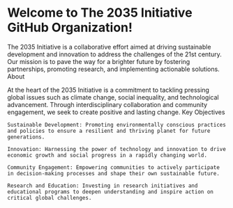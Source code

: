 # Welcome to The 2035 Initiative GitHub Organization!

The 2035 Initiative is a collaborative effort aimed at driving sustainable development and innovation to address the challenges of the 21st century. Our mission is to pave the way for a brighter future by fostering partnerships, promoting research, and implementing actionable solutions.
About

At the heart of the 2035 Initiative is a commitment to tackling pressing global issues such as climate change, social inequality, and technological advancement. Through interdisciplinary collaboration and community engagement, we seek to create positive and lasting change.
Key Objectives

    Sustainable Development: Promoting environmentally conscious practices and policies to ensure a resilient and thriving planet for future generations.

    Innovation: Harnessing the power of technology and innovation to drive economic growth and social progress in a rapidly changing world.

    Community Engagement: Empowering communities to actively participate in decision-making processes and shape their own sustainable future.

    Research and Education: Investing in research initiatives and educational programs to deepen understanding and inspire action on critical global challenges.
